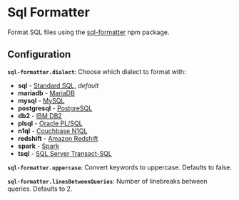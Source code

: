 # Sql Formatter

Format SQL files using the [sql-formatter](https://www.npmjs.com/package/sql-formatter) npm package.

## Configuration

**`sql-formatter.dialect`**: Choose which dialect to format with:

- **sql** - [Standard SQL][sql], _default_
- **mariadb** - [MariaDB][mariadb]
- **mysql** - [MySQL][mysql]
- **postgresql** - [PostgreSQL][postgresql]
- **db2** - [IBM DB2][db2]
- **plsql** - [Oracle PL/SQL][plsql]
- **n1ql** - [Couchbase N1QL][n1ql]
- **redshift** - [Amazon Redshift][redshift]
- **spark** - [Spark][spark]
- **tsql** - [SQL Server Transact-SQL][tsql]

**`sql-formatter.uppercase`**: Convert keywords to uppercase. Defaults to false.

**`sql-formatter.linesBetweenQueries`**: Number of linebreaks between queries. Defaults to 2.

[sql]: https://en.wikipedia.org/wiki/SQL:2011
[mariadb]: https://mariadb.com/
[mysql]: https://www.mysql.com/
[postgresql]: https://www.postgresql.org/
[db2]: https://www.ibm.com/analytics/us/en/technology/db2/
[plsql]: http://www.oracle.com/technetwork/database/features/plsql/index.html
[n1ql]: http://www.couchbase.com/n1ql
[redshift]: https://docs.aws.amazon.com/redshift/latest/dg/cm_chap_SQLCommandRef.html
[spark]: https://spark.apache.org/docs/latest/api/sql/index.html
[tsql]: https://docs.microsoft.com/en-us/sql/sql-server/
